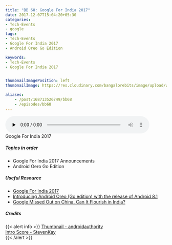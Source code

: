 ```yaml
---
title: "BB 68: Google For India 2017"
date: 2017-12-07T15:04:20+05:30
categories:
- Tech-Events
- google
tags:
- Tech-Events
- Google For India 2017
- Android Oreo Go Edition

keywords:
- Tech-Events
- Google For India 2017


thumbnailImagePosition: left
thumbnailImage: https://res.cloudinary.com/bangalorebits/image/upload/w_400,h_400,c_fill,r_max/v1517410321/bb-episode-assets/bb68-thumbnail.jpg

aliases:
    - /post/168713526749/bb68
    - /episodes/bb68
---
```

<audio controls="controls" controls style="width: 450px;" preload="none" id="audio_player"><source  src='http://bangalorebits.s3.amazonaws.com/2017/BB_EP68_2017-49.mp3' type="audio/mp3">  </audio>
<BR>
Google For India 2017
 <!--more-->

##### Topics in order

 *   Google For India 2017 Announcements
 *   Android Oero Go Edition


##### Useful Resource
*   [Google For India 2017](https://www.youtube.com/watch?v=xCkJb8owZv4)
*   [Introducing Android Oreo (Go edition) with the release of Android 8.1](https://www.blog.google/products/android/introducing-android-oreo-go-edition/)
*   [Google Missed Out on China. Can It Flourish in India?](https://www.nytimes.com/2017/12/05/technology/google-india.html)
##### Credits

{{< alert info  >}}
  [Thumbnail - androidauthority](http://www.https://www.androidauthority.com) <BR>
  [Intro Score - StevenKay](https://plus.google.com/+StevenKay_Detachment)<BR>
{{< /alert >}}

